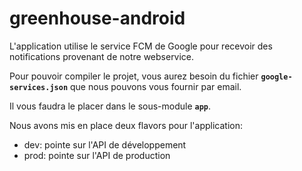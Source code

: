 # greenhouse-android

L'application utilise le service FCM de Google pour recevoir des notifications provenant de notre webservice.

Pour pouvoir compiler le projet, vous aurez besoin du fichier __`google-services.json`__ que nous pouvons vous fournir par email.

Il vous faudra le placer dans le sous-module __`app`__.

Nous avons mis en place deux flavors pour l'application:
- dev: pointe sur l'API de développement
- prod: pointe sur l'API de production

